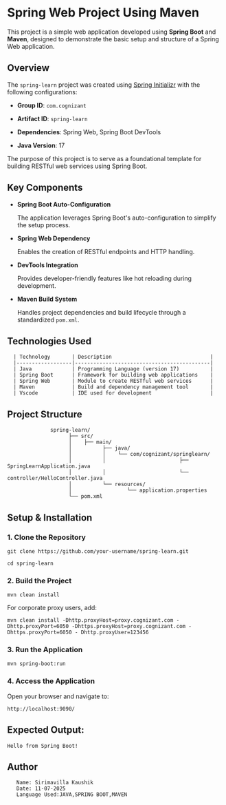  # Spring Web Project Using Maven

   This project is a simple web application developed using **Spring Boot** and **Maven**, designed to demonstrate the basic setup and structure of a Spring      Web application.

   ## Overview

   The `spring-learn` project was created using [Spring Initializr](https://start.spring.io/) with the following configurations:

   - **Group ID**: `com.cognizant`

   - **Artifact ID**: `spring-learn`

   - **Dependencies**: Spring Web, Spring Boot DevTools

   - **Java Version**: 17

   The purpose of this project is to serve as a foundational template for building RESTful web services using Spring Boot.

   ## Key Components

   - **Spring Boot Auto-Configuration**  

       The application leverages Spring Boot's auto-configuration to simplify the setup process.

   - **Spring Web Dependency**  
 
       Enables the creation of RESTful endpoints and HTTP handling.

   - **DevTools Integration**  
  
       Provides developer-friendly features like hot reloading during development.

   - **Maven Build System**  
  
       Handles project dependencies and build lifecycle through a standardized `pom.xml`.


   ## Technologies Used

      | Technology       | Description                                |
      |------------------|--------------------------------------------|
      | Java             | Programming Language (version 17)          |
      | Spring Boot      | Framework for building web applications    |
      | Spring Web       | Module to create RESTful web services      |
      | Maven            | Build and dependency management tool       |
      | Vscode           | IDE used for development                   |

   ## Project Structure

                  spring-learn/
                        ├── src/
                        │    ├── main/
                        │          ├── java/
                        │          │    └── com/cognizant/springlearn/
                        │          │                        ├── SpringLearnApplication.java
                        │          │                        └── controller/HelloController.java
                        │          └── resources/
                        │                  └── application.properties
                        └── pom.xml


   ## Setup & Installation

   ### 1. Clone the Repository

   `git clone https://github.com/your-username/spring-learn.git`

   `cd spring-learn`

   ### 2. Build the Project

   `mvn clean install`

   For corporate proxy users, add:

   `mvn clean install -Dhttp.proxyHost=proxy.cognizant.com -Dhttp.proxyPort=6050 -Dhttps.proxyHost=proxy.cognizant.com -Dhttps.proxyPort=6050 - Dhttp.proxyUser=123456`


   ### 3. Run the Application

   `mvn spring-boot:run`

   ### 4. Access the Application

   Open your browser and navigate to:

   `http://localhost:9090/`


  ## Expected Output:

   `Hello from Spring Boot!`



   ## Author
       Name: Sirimavilla Kaushik
       Date: 11-07-2025
       Language Used:JAVA,SPRING BOOT,MAVEN
